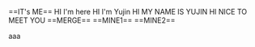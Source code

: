 ==IT's ME==
HI I'm here
HI I'm Yujin
HI MY NAME IS YUJIN
HI NICE TO MEET YOU
==MERGE==
==MINE1==
==MINE2==

aaa